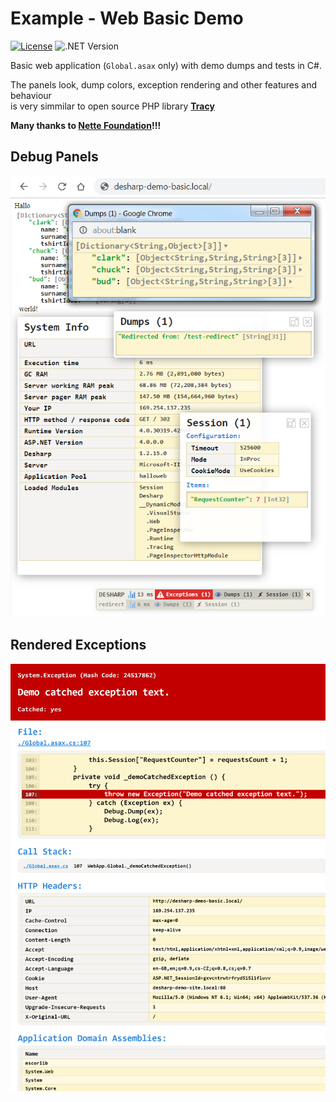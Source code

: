 # Example - Web Basic Demo

[![License](https://img.shields.io/badge/Licence-BSD-brightgreen.svg?style=plastic)](https://raw.githubusercontent.com/debug-sharp/desharp/master/LICENCE.md)
![.NET Version](https://img.shields.io/badge/.NET->=4.0-brightgreen.svg?style=plastic) 

Basic web application (`Global.asax` only) with demo dumps and tests in C#.

The panels look, dump colors, exception rendering and other features and behaviour   
is very simmilar to open source PHP library [**Tracy**](https://github.com/nette/tracy)

**Many thanks to [Nette Foundation](https://github.com/nette)!!!**

## Debug Panels
![Printscreen - debug panels](https://raw.githubusercontent.com/debug-sharp/example-web-basic/master/printscreen-dumps.png) 

## Rendered Exceptions
![Printscreen - exceptions](https://raw.githubusercontent.com/debug-sharp/example-web-basic/master/printscreen-exceptions.png) 
